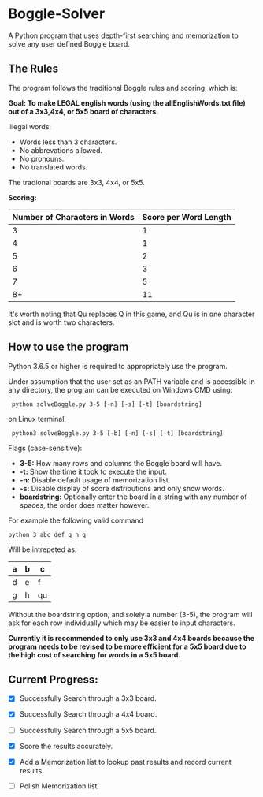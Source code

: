 # Boggle-Solver

A Python program that uses depth-first searching and memorization to solve any user defined Boggle board.

## The Rules
The program follows the traditional Boggle rules and scoring, which is:

**Goal: To make LEGAL english words (using the allEnglishWords.txt file) out of a 3x3,4x4, or 5x5 board of characters.**

Illegal words: 
- Words less than 3 characters.
- No abbrevations allowed. 
- No pronouns. 
- No translated words.
    
The tradional boards are 3x3, 4x4, or 5x5.

**Scoring:**

| Number of Characters in Words | Score per Word Length |
| ------------- | ------------- |
| 3  | 1  |
| 4  | 1  |
| 5  | 2  |
| 6  | 3  |
| 7  | 5  |
| 8+  | 11 |

It's worth noting that Qu replaces Q in this game, and Qu is in one character slot and is worth two characters.

## How to use the program

Python 3.6.5 or higher is required to appropriately use the program.

Under assumption that the user set as an PATH variable and is accessible in any directory, the program can be executed on Windows CMD using:
```
 python solveBoggle.py 3-5 [-n] [-s] [-t] [boardstring]
```
on Linux terminal:
```
 python3 solveBoggle.py 3-5 [-b] [-n] [-s] [-t] [boardstring]
```
Flags (case-sensitive):
 - **3-5:** How many rows and columns the Boggle board will have.
 - **-t:** Show the time it took to execute the input.
 - **-n:** Disable default usage of memorization list. 
 - **-s:** Disable display of score distributions and only show words.
 - **boardstring:** Optionally enter the board in a string with any number of spaces, the order does matter however.
 
 For example the following valid command 
```
python 3 abc def g h q
```
Will be intrepeted as:

| a | b | c |
| - | - | - | 
| d  | e  | f |
| g  | h  | qu |

Without the boardstring option, and solely a number (3-5), the program will ask for each row individually which may be easier to input characters.

**Currently it is recommended to only use 3x3 and 4x4 boards because the program needs to be revised to be more efficient for a 5x5 board due to the high cost of searching for words in a 5x5 board.**

## Current Progress:

- [x] Successfully Search through a 3x3 board.
- [x] Successfully Search through a 4x4 board.
- [ ] Successfully Search through a 5x5 board.

- [x] Score the results accurately.

- [x] Add a Memorization list to lookup past results and record current results.
- [ ] Polish Memorization list.

